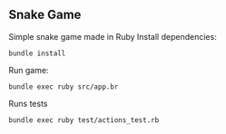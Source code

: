 ## Snake Game

Simple snake game made in Ruby
Install dependencies:

    bundle install

Run game:

    bundle exec ruby src/app.br

Runs tests

    bundle exec ruby test/actions_test.rb
